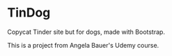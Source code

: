 # TinDog
Copycat Tinder site but for dogs, made with Bootstrap.

This is a project from Angela Bauer's Udemy course.
